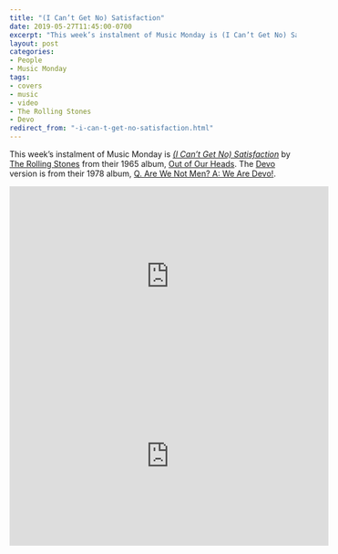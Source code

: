 ```yaml
---
title: "(I Can’t Get No) Satisfaction"
date: 2019-05-27T11:45:00-0700
excerpt: "This week’s instalment of Music Monday is (I Can’t Get No) Satisfaction. The 1965 The Rolling Stones original and a 1978 cover by Devo."
layout: post
categories:
- People
- Music Monday
tags:
- covers
- music
- video
- The Rolling Stones
- Devo
redirect_from: "-i-can-t-get-no-satisfaction.html"
---
```

This week’s instalment of Music Monday is [_(I Can’t Get No) Satisfaction_](https://en.wikipedia.org/wiki/(I_Can%27t_Get_No)_Satisfaction) by
[The Rolling Stones](http://rollingstones.com/) from their 1965 album,
[Out of Our Heads](https://en.wikipedia.org/wiki/Out_of_Our_Heads#American_release). The [Devo](http://clubdevo.com/)
version is from their 1978 album, [Q. Are We Not Men? A: We Are Devo!](https://en.wikipedia.org/w/index.php?title=Q._Are_We_Not_Men%3F_A:_We_Are_Devo!&_We_Are_Devo%21=).

<div class="video-container">
<iframe width="560" height="315" src="https://www.youtube.com/embed/qAzqSYQ9X9U" frameborder="0" allowfullscreen title="Video: (I Can’t Get No) Satisfaction by The Rolling Stones"></iframe>
</div>

<div class="video-container">
<iframe width="560" height="315" src="https://www.youtube.com/embed/jadvt7CbH1o" frameborder="0" allowfullscreen title="Video: (I Can’t Get No) Satisfaction by Devo"></iframe>
</div>
